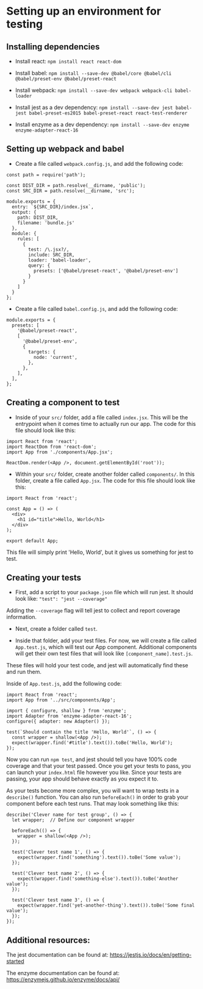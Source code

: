 # Setting up an environment for testing

## Installing dependencies

- Install react: `npm install react react-dom`

- Install babel: `npm install --save-dev @babel/core @babel/cli @babel/preset-env @babel/preset-react`

- Install webpack: `npm install --save-dev webpack webpack-cli babel-loader`

- Install jest as a dev dependency: `npm install --save-dev jest babel-jest babel-preset-es2015 babel-preset-react react-test-renderer`

- Install enzyme as a dev dependency: `npm install --save-dev enzyme enzyme-adapter-react-16`

## Setting up webpack and babel

- Create a file called `webpack.config.js`, and add the following code:

```
const path = require('path');

const DIST_DIR = path.resolve(__dirname, 'public');
const SRC_DIR = path.resolve(__dirname, 'src');

module.exports = {
  entry: `${SRC_DIR}/index.jsx`,
  output: {
    path: DIST_DIR,
    filename: 'bundle.js'
  },
  module: {
    rules: [
      {
        test: /\.jsx?/,
        include: SRC_DIR,
        loader: 'babel-loader',
        query: {
          presets: ['@babel/preset-react', '@babel/preset-env']
        }
      }
    ]
  }
};
```

- Create a file called `babel.config.js`, and add the following code:

```
module.exports = {
  presets: [
    '@babel/preset-react',
    [
      '@babel/preset-env',
      {
        targets: {
          node: 'current',
        },
      },
    ],
  ],
};
```

## Creating a component to test

- Inside of your `src/` folder, add a file called `index.jsx`. This will be the entrypoint when it comes time to actually run our app. The code for this file should look like this:

```
import React from 'react';
import ReactDom from 'react-dom';
import App from './components/App.jsx';

ReactDom.render(<App />, document.getElementById('root'));
```

- Within your `src/` folder, create another folder called `components/`. In this folder, create a file called `App.jsx`. The code for this file should look like this:

```
import React from 'react';

const App = () => (
  <div>
    <h1 id="title">Hello, World</h1>
  </div>
);

export default App;
```

This file will simply print 'Hello, World', but it gives us something for jest to test.

## Creating your tests

- First, add a script to your `package.json` file which will run jest. It should look like: `"test": "jest --coverage"`

Adding the `--coverage` flag will tell jest to collect and report coverage information.

- Next, create a folder called `test`.

- Inside that folder, add your test files. For now, we will create a file called `App.test.js`, which will test our App component. Additional components will get their own test files that will look like `[component_name].test.js`.

These files will hold your test code, and jest will automatically find these and run them.

Inside of `App.test.js`, add the following code:

```
import React from 'react';
import App from '../src/components/App';

import { configure, shallow } from 'enzyme';
import Adapter from 'enzyme-adapter-react-16';
configure({ adapter: new Adapter() });

test(`Should contain the title 'Hello, World'`, () => {
  const wrapper = shallow(<App />);
  expect(wrapper.find('#title').text()).toBe('Hello, World');
});
```

Now you can run `npm test`, and jest should tell you have 100% code coverage and that your test passed. Once you get your tests to pass, you can launch your `index.html` file however you like. Since your tests are passing, your app should behave exactly as you expect it to.

As your tests become more complex, you will want to wrap tests in a `describe()` function. You can also run `beforeEach()` in order to grab your component before each test runs. That may look something like this:

```
describe('Clever name for test group', () => {
  let wrapper;  // Define our component wrapper
  
  beforeEach(() => {
    wrapper = shallow(<App />);
  });
  
  test('Clever test name 1', () => {
    expect(wrapper.find('something').text()).toBe('Some value');
  });
  
  test('Clever test name 2', () => {
    expect(wrapper.find('something-else').text()).toBe('Another value');
  });
  
  test('Clever test name 3', () => {
    expect(wrapper.find('yet-another-thing').text()).toBe('Some final value');
  });
});
```

## Additional resources:

The jest documentation can be found at: https://jestjs.io/docs/en/getting-started

The enzyme documentation can be found at: https://enzymejs.github.io/enzyme/docs/api/
